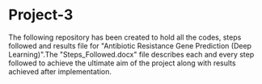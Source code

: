 # Project-3
The following repository has been created to hold all the codes, steps followed and results file for "Antibiotic Resistance Gene Prediction (Deep Learning)".The "Steps_Followed.docx" file describes each and every step followed to achieve the ultimate aim of the project along with results achieved after implementation.
